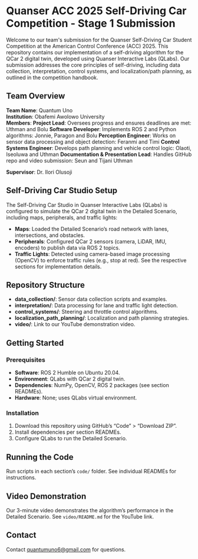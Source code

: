 # Quanser ACC 2025 Self-Driving Car Competition - Stage 1 Submission

  Welcome to our team's submission for the Quanser Self-Driving Car Student Competition at the American Control Conference (ACC) 2025. This repository contains our implementation of a self-driving algorithm for the QCar 2 digital twin, developed using Quanser Interactive Labs (QLabs). Our submission addresses the core principles of self-driving, including data collection, interpretation, control systems, and localization/path planning, as outlined in the competition handbook.

  ## Team Overview
  **Team Name**: Quantum Uno  
  **Institution**: Obafemi Awolowo University  
  **Members**: **Project Lead**: Oversees progress and ensures deadlines are met: Uthman and Bolu
               **Software Developer**: Implements ROS 2 and Python algorithms: Jonnie, Paragon and Bolu
               **Perception Engineer**: Works on sensor data processing and object detection: Feranmi and Timi
               **Control Systems Engineer**: Develops path planning and vehicle control logic: Olaoti, Iseoluwa and Uthman
               **Documentation & Presentation Lead**: Handles GitHub repo and video submission: Seun and Tijani Uthman

  **Supervisor**: Dr. Ilori Olusoji

  ## Self-Driving Car Studio Setup
  The Self-Driving Car Studio in Quanser Interactive Labs (QLabs) is configured to simulate the QCar 2 digital twin in the Detailed Scenario, including maps, peripherals, and traffic lights:
  - **Maps**: Loaded the Detailed Scenario’s road network with lanes, intersections, and obstacles.
  - **Peripherals**: Configured QCar 2 sensors (camera, LiDAR, IMU, encoders) to publish data via ROS 2 topics.
  - **Traffic Lights**: Detected using camera-based image processing (OpenCV) to enforce traffic rules (e.g., stop at red).
  See the respective sections for implementation details.

  ## Repository Structure
  - **data_collection/**: Sensor data collection scripts and examples.
  - **interpretation/**: Data processing for lane and traffic light detection.
  - **control_systems/**: Steering and throttle control algorithms.
  - **localization_path_planning/**: Localization and path planning strategies.
  - **video/**: Link to our YouTube demonstration video.

  ## Getting Started
  ### Prerequisites
  - **Software**: ROS 2 Humble on Ubuntu 20.04.
  - **Environment**: QLabs with QCar 2 digital twin.
  - **Dependencies**: NumPy, OpenCV, ROS 2 packages (see section READMEs).
  - **Hardware**: None; uses QLabs virtual environment.

  ### Installation
  1. Download this repository using GitHub’s “Code” > “Download ZIP”.
  2. Install dependencies per section READMEs.
  3. Configure QLabs to run the Detailed Scenario.

  ## Running the Code
  Run scripts in each section’s `code/` folder. See individual READMEs for instructions.

  ## Video Demonstration
  Our 3-minute video demonstrates the algorithm’s performance in the Detailed Scenario. See `video/README.md` for the YouTube link.

  ## Contact
  Contact quantumuno6@gmail.com for questions.

